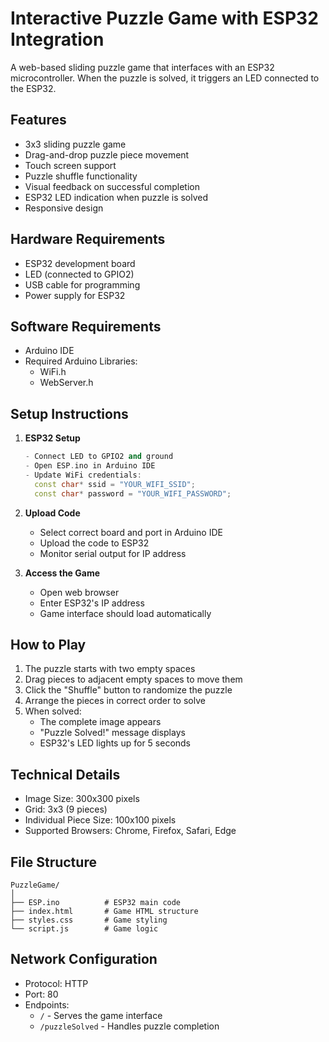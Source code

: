 # Interactive Puzzle Game with ESP32 Integration

A web-based sliding puzzle game that interfaces with an ESP32 microcontroller. When the puzzle is solved, it triggers an LED connected to the ESP32.

## Features

- 3x3 sliding puzzle game
- Drag-and-drop puzzle piece movement
- Touch screen support
- Puzzle shuffle functionality
- Visual feedback on successful completion
- ESP32 LED indication when puzzle is solved
- Responsive design

## Hardware Requirements

- ESP32 development board
- LED (connected to GPIO2)
- USB cable for programming
- Power supply for ESP32

## Software Requirements

- Arduino IDE
- Required Arduino Libraries:
  - WiFi.h
  - WebServer.h

## Setup Instructions

1. **ESP32 Setup**
   ```cpp
   - Connect LED to GPIO2 and ground
   - Open ESP.ino in Arduino IDE
   - Update WiFi credentials:
     const char* ssid = "YOUR_WIFI_SSID";
     const char* password = "YOUR_WIFI_PASSWORD";
   ```

2. **Upload Code**
   - Select correct board and port in Arduino IDE
   - Upload the code to ESP32
   - Monitor serial output for IP address

3. **Access the Game**
   - Open web browser
   - Enter ESP32's IP address
   - Game interface should load automatically

## How to Play

1. The puzzle starts with two empty spaces
2. Drag pieces to adjacent empty spaces to move them
3. Click the "Shuffle" button to randomize the puzzle
4. Arrange the pieces in correct order to solve
5. When solved:
   - The complete image appears
   - "Puzzle Solved!" message displays
   - ESP32's LED lights up for 5 seconds

## Technical Details

- Image Size: 300x300 pixels
- Grid: 3x3 (9 pieces)
- Individual Piece Size: 100x100 pixels
- Supported Browsers: Chrome, Firefox, Safari, Edge

## File Structure

```
PuzzleGame/
│
├── ESP.ino          # ESP32 main code
├── index.html       # Game HTML structure
├── styles.css       # Game styling
└── script.js        # Game logic
```

## Network Configuration

- Protocol: HTTP
- Port: 80
- Endpoints:
  - `/` - Serves the game interface
  - `/puzzleSolved` - Handles puzzle completion
